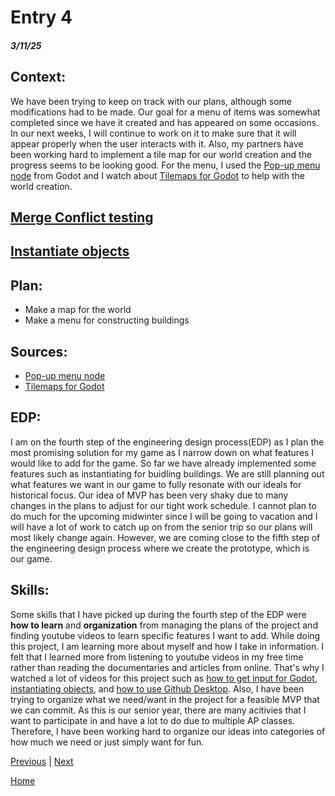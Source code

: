 # Entry 4
##### 3/11/25

## **Context**:
We have been trying to keep on track with our plans, although some modifications had to be made. Our goal for a menu of items was somewhat completed since we have it created and has appeared on some occasions. In our next weeks, I will continue to work on it to make sure that it will appear properly when the user interacts with it. Also, my partners have been working hard to implement a tile map for our world creation and the progress seems to be looking good. For the menu, I used the [Pop-up menu node](https://www.youtube.com/watch?v=ESxRKqdu34M) from Godot and I watch about [Tilemaps for Godot](https://www.youtube.com/watch?v=ZutpG0_CYrQ&t=274s) to help with the world creation.

## [Merge Conflict testing](https://www.youtube.com/watch?v=fZ-CJIYPFMI&t=215s)

## [Instantiate objects](https://www.youtube.com/watch?v=Qs8oSGmhx-U)


## **Plan**:
* Make a map for the world
* Make a menu for constructing buildings



## **Sources**:

* [Pop-up menu node](https://www.youtube.com/watch?v=ESxRKqdu34M)
* [Tilemaps for Godot](https://www.youtube.com/watch?v=ZutpG0_CYrQ&t=274s)

## **EDP**:

I am on the fourth step of the engineering design process(EDP) as I plan the most promising solution for my game as I narrow down on what features I would like to add for the game. So far we have already implemented some features such as instantiating for buidling buildings. We are still planning out what features we want in our game to fully resonate with our ideals for historical focus. Our idea of MVP has been very shaky due to many changes in the plans to adjust for our tight work schedule. I cannot plan to do much for the upcoming midwinter since I will be going to vacation and I will have a lot of work to catch up on from the senior trip so our plans will most likely change again. However, we are coming close to the fifth step of the engineering design process where we create the prototype, which is our game. 

## **Skills**:

Some skills that I have picked up during the fourth step of the EDP were **how to learn** and **organization** from managing the plans of the project and finding youtube videos to learn specific features I want to add. While doing this project, I am learning more about myself and how I take in information. I felt that I learned more from listening to youtube videos in my free time rather than reading the documentaries and articles from online. That's why I watched a lot of videos for this project such as [how to get input for Godot](https://www.youtube.com/watch?v=05OixHPbxNA&t=68s), [instantiating objects](https://www.youtube.com/watch?v=Qs8oSGmhx-U&t=2s), and [how to use Github Desktop](https://www.youtube.com/watch?v=fZ-CJIYPFMI&t=57s). Also, I have been trying to organize what we need/want in the project for a feasible MVP that we can commit. As this is our senior year, there are many acitivies that I want to participate in and have a lot to do due to multiple AP classes. Therefore, I have been working hard to organize our ideas into categories of how much we need or just simply want for fun.

[Previous](entry03.md) | [Next](entry05.md)

[Home](../README.md)
